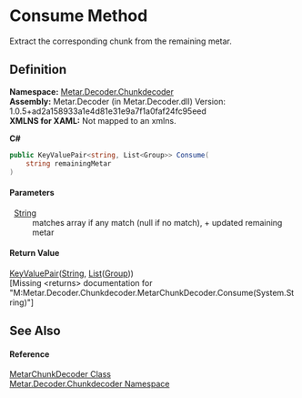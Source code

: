 # Consume Method


Extract the corresponding chunk from the remaining metar.



## Definition
**Namespace:** <a href="N_Metar_Decoder_Chunkdecoder.md">Metar.Decoder.Chunkdecoder</a>  
**Assembly:** Metar.Decoder (in Metar.Decoder.dll) Version: 1.0.5+ad2a158933a1e4d81e31e9a7f1a0faf24fc95eed  
**XMLNS for XAML:** Not mapped to an xmlns.

**C#**
``` C#
public KeyValuePair<string, List<Group>> Consume(
	string remainingMetar
)
```



#### Parameters
<dl><dt>  <a href="https://learn.microsoft.com/dotnet/api/system.string" target="_blank" rel="noopener noreferrer">String</a></dt><dd>matches array if any match (null if no match), + updated remaining metar</dd></dl>

#### Return Value
<a href="https://learn.microsoft.com/dotnet/api/system.collections.generic.keyvaluepair-2" target="_blank" rel="noopener noreferrer">KeyValuePair</a>(<a href="https://learn.microsoft.com/dotnet/api/system.string" target="_blank" rel="noopener noreferrer">String</a>, <a href="https://learn.microsoft.com/dotnet/api/system.collections.generic.list-1" target="_blank" rel="noopener noreferrer">List</a>(<a href="https://learn.microsoft.com/dotnet/api/system.text.regularexpressions.group" target="_blank" rel="noopener noreferrer">Group</a>))  
\[Missing &lt;returns&gt; documentation for "M:Metar.Decoder.Chunkdecoder.MetarChunkDecoder.Consume(System.String)"\]

## See Also


#### Reference
<a href="T_Metar_Decoder_Chunkdecoder_MetarChunkDecoder.md">MetarChunkDecoder Class</a>  
<a href="N_Metar_Decoder_Chunkdecoder.md">Metar.Decoder.Chunkdecoder Namespace</a>  
